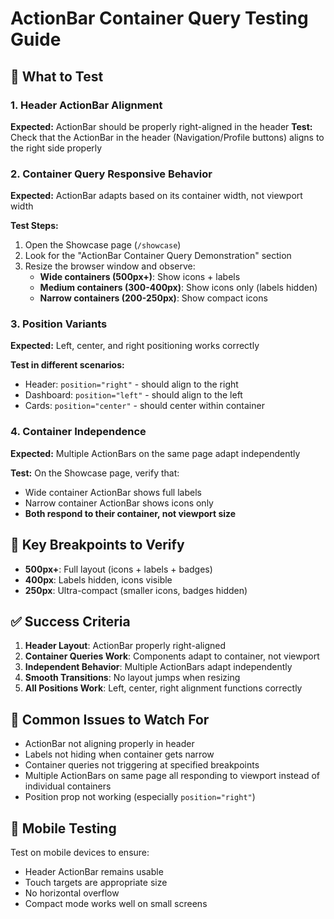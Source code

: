 # ActionBar Container Query Testing Guide

## 🎯 What to Test

### 1. Header ActionBar Alignment

**Expected:** ActionBar should be properly right-aligned in the header **Test:**
Check that the ActionBar in the header (Navigation/Profile buttons) aligns to
the right side properly

### 2. Container Query Responsive Behavior

**Expected:** ActionBar adapts based on its container width, not viewport width

**Test Steps:**

1. Open the Showcase page (`/showcase`)
2. Look for the "ActionBar Container Query Demonstration" section
3. Resize the browser window and observe:
   - **Wide containers (500px+)**: Show icons + labels
   - **Medium containers (300-400px)**: Show icons only (labels hidden)
   - **Narrow containers (200-250px)**: Show compact icons

### 3. Position Variants

**Expected:** Left, center, and right positioning works correctly

**Test in different scenarios:**

- Header: `position="right"` - should align to the right
- Dashboard: `position="left"` - should align to the left
- Cards: `position="center"` - should center within container

### 4. Container Independence

**Expected:** Multiple ActionBars on the same page adapt independently

**Test:** On the Showcase page, verify that:

- Wide container ActionBar shows full labels
- Narrow container ActionBar shows icons only
- **Both respond to their container, not viewport size**

## 🔧 Key Breakpoints to Verify

- **500px+**: Full layout (icons + labels + badges)
- **400px**: Labels hidden, icons visible
- **250px**: Ultra-compact (smaller icons, badges hidden)

## ✅ Success Criteria

1. **Header Layout**: ActionBar properly right-aligned
2. **Container Queries Work**: Components adapt to container, not viewport
3. **Independent Behavior**: Multiple ActionBars adapt independently
4. **Smooth Transitions**: No layout jumps when resizing
5. **All Positions Work**: Left, center, right alignment functions correctly

## 🐛 Common Issues to Watch For

- ActionBar not aligning properly in header
- Labels not hiding when container gets narrow
- Container queries not triggering at specified breakpoints
- Multiple ActionBars on same page all responding to viewport instead of
  individual containers
- Position prop not working (especially `position="right"`)

## 📱 Mobile Testing

Test on mobile devices to ensure:

- Header ActionBar remains usable
- Touch targets are appropriate size
- No horizontal overflow
- Compact mode works well on small screens
